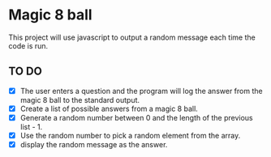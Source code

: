 # Magic 8 ball

This project will use javascript to output a random message each time the code is run.

## TO DO

-   [x] The user enters a question and the program will log the answer from the magic 8 ball to the standard output.
-   [x] Create a list of possible answers from a magic 8 ball.
-   [x] Generate a random number between 0 and the length of the previous list - 1.
-   [x] Use the random number to pick a random element from the array.
-   [x] display the random message as the answer.

